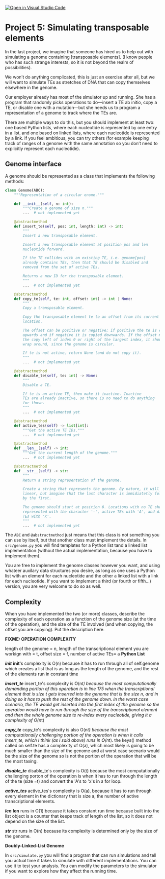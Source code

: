 [![Open in Visual Studio Code](https://classroom.github.com/assets/open-in-vscode-c66648af7eb3fe8bc4f294546bfd86ef473780cde1dea487d3c4ff354943c9ae.svg)](https://classroom.github.com/online_ide?assignment_repo_id=9493464&assignment_repo_type=AssignmentRepo)
# Project 5: Simulating transposable elements

In the last project, we imagine that someone has hired us to help out with simulating a genome containing [transposable elements]. (I know people who has such strange interests, so it is not beyond the realm of possibilities).

We won’t do anything complicated, this is just an exercise after all, but we will want to simulate TEs as stretches of DNA that can copy themselves elsewhere in the genome.

Our employer already has most of the simulator up and running. She has a program that randomly picks operations to do—insert a TE ab initio, copy a TE, or disable one with a mutation—but she needs us to program a representation of a genome to track where the TEs are.

There are multiple ways to do this, but you should implement at least two: one based Python lists, where each nucleotide is represented by one entry in a list, and one based on linked lists, where each nucleotide is represented by a link. If you feel ambitious, you can try others (for example keeping track of ranges of a genome with the same annotation so you don’t need to explicitly represent each nucleotide).

## Genome interface

A genome should be represented as a class that implements the following methods:

```python
class Genome(ABC):
    """Representation of a circular enome."""

    def __init__(self, n: int):
        """Create a genome of size n."""
        ...  # not implemented yet

    @abstractmethod
    def insert_te(self, pos: int, length: int) -> int:
        """
        Insert a new transposable element.

        Insert a new transposable element at position pos and len
        nucleotide forward.

        If the TE collides with an existing TE, i.e. genome[pos]
        already contains TEs, then that TE should be disabled and
        removed from the set of active TEs.

        Returns a new ID for the transposable element.
        """
        ...  # not implemented yet

    @abstractmethod
    def copy_te(self, te: int, offset: int) -> int | None:
        """
        Copy a transposable element.

        Copy the transposable element te to an offset from its current
        location.

        The offset can be positive or negative; if positive the te is copied
        upwards and if negative it is copied downwards. If the offset moves
        the copy left of index 0 or right of the largest index, it should
        wrap around, since the genome is circular.

        If te is not active, return None (and do not copy it).
        """
        ...  # not implemented yet

    @abstractmethod
    def disable_te(self, te: int) -> None:
        """
        Disable a TE.

        If te is an active TE, then make it inactive. Inactive
        TEs are already inactive, so there is no need to do anything
        for those.
        """
        ...  # not implemented yet

    @abstractmethod
    def active_tes(self) -> list[int]:
        """Get the active TE IDs."""
        ...  # not implemented yet

    @abstractmethod
    def __len__(self) -> int:
        """Get the current length of the genome."""
        ...  # not implemented yet

    @abstractmethod
    def __str__(self) -> str:
        """
        Return a string representation of the genome.

        Create a string that represents the genome. By nature, it will be
        linear, but imagine that the last character is immidiatetly followed
        by the first.

        The genome should start at position 0. Locations with no TE should be
        represented with the character '-', active TEs with 'A', and disabled
        TEs with 'x'.
        """
        ...  # not implemented yet

```

The `ABC` and `@abstractmethod` just means that this class is not something you can use by itself, but that another class must implement the details. In `src/genome.py` you will find templates for a Python list tand a linked list implementation (without the actual implementation, because you have to implement them).

You are free to implement the genome classes however you want, and using whateer auxilary data structures you desire, as long as one uses a Python list with an element for each nucleotide and the other a linked list with a link for each nucleotide. If you want to implement a third (or fourth or fifth...) version, you are very welcome to do so as well.

## Complexity

When you have implemented the two (or more) classes, describe the complexity of each operation as a function of the genome size (at the time of the operation), and the size of the TE involved (and when copying, the offset you are copying). Put the description here:



**FIXME: OPERATION COMPLEXITY**

length of the genome = n, 
length of the transcriptional element you are workign with = t, 
offset size = f, 
number of active TEs= a 
**Python List**

***__init__***
__init__'s complexity is O(n) because it has to run through all of self.genome which creates a list that is as long as the length of the genome, and the rest of the elements run in constant time 

***insert_te***
insert_te's complexity is O(n*t) because the most computationally demanding portion of this operation is in line 175 when the transcriptional element that is size t gets inserted into the genome that is the size n, and in doing so it has to push the rest of the genome down. In the worst case scenario, the TE would get inserted into the first index of the genome so the operation would have to run through the size of the transcriptional element and then the whole genome size to re-index every nucleotide, giving it a complexity of O(n*t)

***copy_te***
copy_te's complexity is also O(n*t) because the most computationally challenging portion of the operation is when it calls insert_te, which I think (as i said above) runs in O(n*t). the keys() method called on self.te has a complexity of O(a), which most likely  is going to be much smaller than the size of the genome and at worst case scenario would be the size of the genome so is not the portion of the operation that will be the most taxing. 

***disable_te***
disable_te's complexity is O(t) because the most computationally challenging porton of the operation is when it has to run through the length of the te (size =t) and convert the 'A's to 'x's in a for loop.

***active_tes***
active_tes's complexity is O(a), because it has to run through every element in the dictionary that is size a, the number of active transcriptional elements. 

***__len__***
__len__ runs in O(1) because it takes constant run time because built into the list object is a counter that keeps track of length of the list, so it does not depend on the size of the list. 

***__str__***
str runs in O(n) because its complexity is determined only by the size of the genome. 

**Doubly-Linked-List Genome**


In `src/simulate.py` you will find a program that can run simulations and tell you actual time it takes to simulate with different implementations. You can use it to test your analysis. You can modify the parameters to the simulator if you want to explore how they affect the running time.
